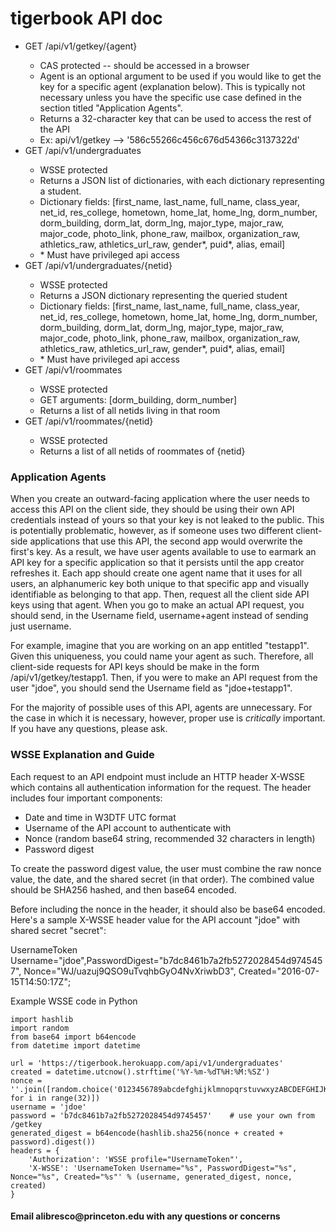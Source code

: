 <h1>tigerbook API doc</h1>

<ul>
    <li>GET /api/v1/getkey/{agent}</li>
    <ul>
        <li>CAS protected -- should be accessed in a browser</li>
        <li>Agent is an optional argument to be used if you would like to get the key for a specific agent (explanation below). This is typically not necessary unless you have the specific use case defined in the section titled "Application Agents".</li>
        <li>Returns a 32-character key that can be used to access the rest of the API</li>
        <li>Ex: api/v1/getkey --> '586c55266c456c676d54366c3137322d'</li>
    </ul>
    <li>GET /api/v1/undergraduates</li>
    <ul>
        <li>WSSE protected</li>
        <li>Returns a JSON list of dictionaries, with each dictionary representing a student.</li>
        <li>Dictionary fields: [first_name, last_name, full_name, class_year, net_id, res_college, hometown, home_lat, home_lng, dorm_number, dorm_building, dorm_lat, dorm_lng, major_type, major_raw, major_code, photo_link, phone_raw, mailbox, organization_raw, athletics_raw, athletics_url_raw, gender*, puid*, alias, email]
        </li>
        <li>* Must have privileged api access</li>
   </ul>
   <li>GET /api/v1/undergraduates/{netid}</li>
   <ul>
       <li>WSSE protected</li>
       <li>Returns a JSON dictionary representing the queried student</li>
       <li>Dictionary fields: [first_name, last_name, full_name, class_year, net_id, res_college, hometown, home_lat, home_lng, dorm_number, dorm_building, dorm_lat, dorm_lng, major_type, major_raw, major_code, photo_link, phone_raw, mailbox, organization_raw, athletics_raw, athletics_url_raw, gender*, puid*, alias, email]
        </li>
        <li>* Must have privileged api access</li>
   </ul>
   <li>GET /api/v1/roommates</li>
   <ul>
       <li>WSSE protected</li>
       <li>GET arguments: [dorm_building, dorm_number]</li>
       <li>Returns a list of all netids living in that room</li>
   </ul>
   <li>GET /api/v1/roommates/{netid}</li>
   <ul>
       <li>WSSE protected</li>
       <li>Returns a list of all netids of roommates of {netid}</li>
   </ul>
</ul>

<h3>Application Agents</h3>
<p>When you create an outward-facing application where the user needs to access this API on the client side, they should be using their own API credentials instead of yours so that your key is not leaked to the public. This is potentially problematic, however, as if someone uses two different client-side applications that use this API, the second app would overwrite the first's key. As a result, we have user agents available to use to earmark an API key for a specific application so that it persists until the app creator refreshes it. Each app should create one agent name that it uses for all users, an alphanumeric key both unique to that specific app and visually identifiable as belonging to that app. Then, request all the client side API keys using that agent. When you go to make an actual API request, you should send, in the Username field, username+agent instead of sending just username.</p>
<p>For example, imagine that you are working on an app entitled "testapp1". Given this uniqueness, you could name your agent as such. Therefore, all client-side requests for API keys should be make in the form /api/v1/getkey/testapp1. Then, if you were to make an API request from the user "jdoe", you should send the Username field as "jdoe+testapp1".</p>
<p>For the majority of possible uses of this API, agents are unnecessary. For the case in which it is necessary, however, proper use is <i>critically</i> important. If you have any questions, please ask.</p>

<h3>WSSE Explanation and Guide</h3>
<p>Each request to an API endpoint must include an HTTP header X-WSSE which
contains all authentication information for the request. The header includes four
important components:</p>
<ul>
<li>Date and time in W3DTF UTC format</li>
<li>Username of the API account to authenticate with</li>
<li>Nonce (random base64 string, recommended 32 characters in length)</li>
<li>Password digest</li>
</ul>
<p>To create the password digest value, the user must combine the raw nonce
value, the date, and the shared secret (in that order). The combined value
should be SHA256 hashed, and then base64 encoded.</p>
<p>Before including the nonce in the header, it should also be base64 encoded.
Here's a sample X-WSSE header value for the API account "jdoe" with shared
secret "secret": </p>
    UsernameToken Username="jdoe",PasswordDigest="b7dc8461b7a2fb5272028454d9745457", Nonce="WJ/uazuj9QSO9uTvqhbGyO4NvXriwbD3", Created="2016-07-15T14:50:17Z";
<br>
<p>Example WSSE code in Python</p>

    import hashlib
    import random
    from base64 import b64encode
    from datetime import datetime

    url = 'https://tigerbook.herokuapp.com/api/v1/undergraduates'
    created = datetime.utcnow().strftime('%Y-%m-%dT%H:%M:%SZ')
    nonce = ''.join([random.choice('0123456789abcdefghijklmnopqrstuvwxyzABCDEFGHIJKLMNOPQRSTUVWXYZ+/=') for i in range(32)])
    username = 'jdoe'
    password = 'b7dc8461b7a2fb5272028454d9745457'    # use your own from /getkey
    generated_digest = b64encode(hashlib.sha256(nonce + created + password).digest())
    headers = {
        'Authorization': 'WSSE profile="UsernameToken"',
        'X-WSSE': 'UsernameToken Username="%s", PasswordDigest="%s", Nonce="%s", Created="%s"' % (username, generated_digest, nonce, created)
    }

<h4>Email alibresco@princeton.edu with any questions or concerns</h4>